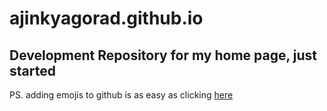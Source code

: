 # ajinkyagorad.github.io
## Development Repository for my home page, just started


PS. adding emojis to github is as easy as clicking [here](http://www.emoji-cheat-sheet.com/)
